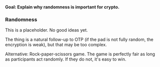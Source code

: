 **Goal: Explain why randomness is important for crypto.**

### Randomness

This is a placeholder. No good ideas yet.

The thing is a natural follow-up to OTP (if the pad is not fully random, the encryption is weak), but that may be too complex.

Alternative: Rock-paper-scissors game. The game is perfectly fair as long as participants act randomly. If they do not, it's easy to win.
